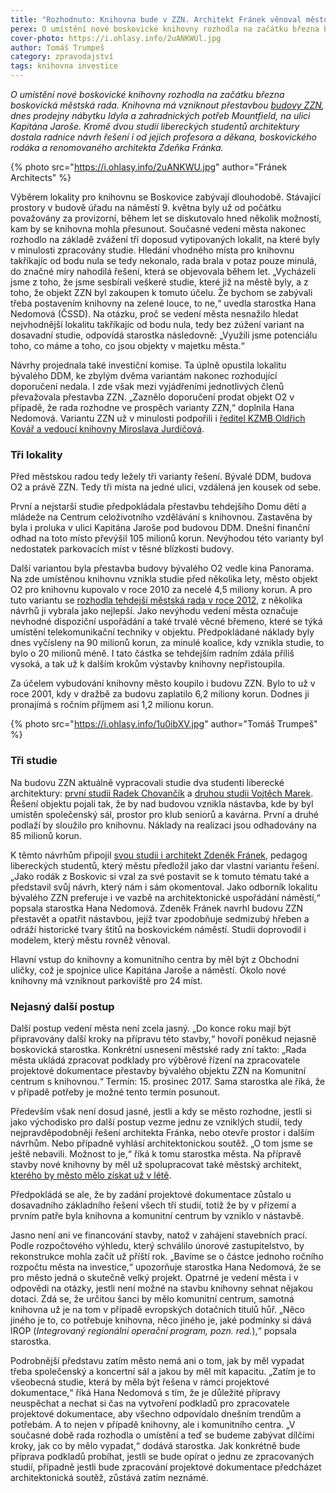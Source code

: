 ```yaml
---
title: "Rozhodnuto: Knihovna bude v ZZN. Architekt Fránek věnoval městu studii"
perex: O umístění nové boskovické knihovny rozhodla na začátku března boskovická městská rada; knihovna má vzniknout přestavbou budovy ZZN na ulici Kapitána Jaroše.
cover-photo: https://i.ohlasy.info/2uANKWUl.jpg
author: Tomáš Trumpeš
category: zpravodajství
tags: knihovna investice
---
```


*O umístění nové boskovické knihovny rozhodla na začátku března boskovická městská rada. Knihovna má vzniknout přestavbou [budovy ZZN](http://www.ohlasy.info/clanky/2016/01/budova-zzn.html), dnes prodejny nábytku Idyla a zahradnických potřeb Mountfield, na ulici Kapitána Jaroše. Kromě dvou studií libereckých studentů architektury dostala radnice návrh řešení i od jejich profesora a děkana, boskovického rodáka a renomovaného architekta Zdeňka Fránka.*

{% photo src="https://i.ohlasy.info/2uANKWU.jpg" author="Fránek Architects" %}

Výběrem lokality pro knihovnu se Boskovice zabývají dlouhodobě. Stávající prostory v budově úřadu na náměstí 9. května byly už od počátku považovány za provizorní, během let se diskutovalo hned několik možností, kam by se knihovna mohla přesunout. Současné vedení města nakonec rozhodlo na základě zvážení tří doposud vytipovaných lokalit, na které byly v minulosti zpracovány studie. Hledání vhodného místa pro knihovnu takříkajíc od bodu nula se tedy nekonalo, rada brala v potaz pouze minulá, do značné míry nahodilá řešení, která se objevovala během let. „Vycházeli jsme z toho, že jsme sesbírali veškeré studie, které již na městě byly, a z toho, že objekt ZZN byl zakoupen k tomuto účelu. Že bychom se zabývali třeba postavením knihovny na zelené louce, to ne,“ uvedla starostka Hana Nedomová (ČSSD). Na otázku, proč se vedení města nesnažilo hledat nejvhodnější lokalitu takříkajíc od bodu nula, tedy bez zúžení variant na dosavadní studie, odpovídá starostka následovně: „Využili jsme potenciálu toho, co máme a toho, co jsou objekty v majetku města.“

Návrhy projednala také investiční komise. Ta úplně opustila lokalitu bývalého DDM, ke zbylým dvěma variantám nakonec rozhodující doporučení nedala. I zde však mezi vyjádřeními jednotlivých členů převažovala přestavba ZZN. „Zaznělo doporučení prodat objekt O2 v případě, že rada rozhodne ve prospěch varianty ZZN,“ doplnila Hana Nedomová. Variantu ZZN už v minulosti podpořili i [ředitel KZMB Oldřich Kovář a vedoucí knihovny Miroslava Jurdičová](http://www.ohlasy.info/clanky/2016/01/knihovna.html).

### Tři lokality

Před městskou radou tedy ležely tři varianty řešení. Bývalé DDM, budova O2 a právě ZZN. Tedy tři místa na jedné ulici, vzdálená jen kousek od sebe.

První a nejstarší studie předpokládala přestavbu tehdejšího Domu dětí a mládeže na Centrum celoživotního vzdělávání s knihovnou. Zastavěna by byla i proluka v ulici Kapitána Jaroše pod budovou DDM. Dnešní finanční odhad na toto místo převýšil 105 milionů korun. Nevýhodou této varianty byl nedostatek parkovacích míst v těsné blízkosti budovy.

Další variantou byla přestavba budovy bývalého O2 vedle kina Panorama. Na zde umístěnou knihovnu vznikla studie před několika lety, město objekt O2 pro knihovnu kupovalo v roce 2010 za necelé 4,5 miliony korun. A pro tuto variantu se [rozhodla tehdejší městská rada v roce 2012](http://stare.boskovicko.cz/cislo.phtml?iss_id=421#art_14313), z několika návrhů ji vybrala jako nejlepší. Jako nevýhodu vedení města označuje nevhodné dispoziční uspořádání a také trvalé věcné břemeno, které se týká umístění telekomunikační techniky v objektu. Předpokládané náklady byly dnes vyčísleny na 90 milionů korun, za minulé koalice, kdy vznikla studie, to bylo o 20 milionů méně. I tato částka se tehdejším radním zdála příliš vysoká, a tak už k dalším krokům výstavby knihovny nepřistoupila.

Za účelem vybudování knihovny město koupilo i budovu ZZN. Bylo to už v roce 2001, kdy v dražbě za budovu zaplatilo 6,2 miliony korun. Dodnes ji pronajímá s ročním příjmem asi 1,2 milionu korun.

{% photo src="https://i.ohlasy.info/1u0ibXV.jpg" author="Tomáš Trumpeš" %}

### Tři studie

Na budovu ZZN aktuálně vypracovali studie dva studenti liberecké architektury: [první studii Radek Chovančík](http://data.ohlasy.info/2017/knihovna-chovancik.pdf) a [ druhou studii Vojtěch Marek](http://data.ohlasy.info/2017/knihovna-marek.pdf). Řešení objektu pojali tak, že by nad budovou vznikla nástavba, kde by byl umístěn společenský sál, prostor pro klub seniorů a kavárna. První a druhé podlaží by sloužilo pro knihovnu. Náklady na realizaci jsou odhadovány na 85 milionů korun.

K těmto návrhům připojil [svou studii i architekt Zdeněk Fránek](http://data.ohlasy.info/2017/knihovna-franek.pdf), pedagog libereckých studentů, který městu předložil jako dar vlastní variantu řešení. „Jako rodák z Boskovic si vzal za své postavit se k tomuto tématu také a představil svůj návrh, který nám i sám okomentoval. Jako odborník lokalitu bývalého ZZN preferuje i ve vazbě na architektonické uspořádání náměstí,“ popsala starostka Hana Nedomová. Zdeněk Fránek navrhl budovu ZZN přestavět a opatřit nástavbou, jejíž tvar zpodobňuje sedmizubý hřeben a odráží historické tvary štítů na boskovickém náměstí. Studii doprovodil i modelem, který městu rovněž věnoval.

Hlavní vstup do knihovny a komunitního centra by měl být z Obchodní uličky, což je spojnice ulice Kapitána Jaroše a náměstí. Okolo nové knihovny má vzniknout parkoviště pro 24 míst. 

### Nejasný další postup

Další postup vedení města není zcela jasný. „Do konce roku mají být připravovány další kroky na přípravu této stavby,“ hovoří poněkud nejasně boskovická starostka. Konkrétní usnesení městské rady zní takto: „Rada města ukládá zpracovat podklady pro výběrové řízení na zpracovatele projektové dokumentace přestavby bývalého objektu ZZN na Komunitní centrum s knihovnou.“ Termín: 15. prosinec 2017. Sama starostka ale říká, že v případě potřeby je možné tento termín posunout.

Především však není dosud jasné, jestli a kdy se město rozhodne, jestli si jako východisko pro další postup vezme jednu ze vzniklých studií, tedy nejpravděpodobněji řešení architekta Fránka, nebo otevře prostor i dalším návrhům. Nebo případně vyhlásí architektonickou soutěž. „O tom jsme se ještě nebavili. Možnost to je,“ říká k tomu starostka města. Na přípravě stavby nové knihovny by měl už spolupracovat také městský architekt, [kterého by město mělo získat už v létě](http://www.ohlasy.info/clanky/2017/03/mestsky-architekt.html).

Předpokládá se ale, že by zadání projektové dokumentace zůstalo u dosavadního základního řešení všech tří studií, totiž že by v přízemí a prvním patře byla knihovna a komunitní centrum by vzniklo v nástavbě.

Jasno není ani ve financování stavby, natož v zahájení stavebních prací. Podle rozpočtového výhledu, který schválilo únorové zastupitelstvo, by rekonstrukce mohla začít už příští rok. „Bavíme se o částce jednoho ročního rozpočtu města na investice,“ upozorňuje starostka Hana Nedomová, že se pro město jedná o skutečně velký projekt. Opatrné je vedení města i v odpovědi na otázky, jestli není možné na stavbu knihovny sehnat nějakou dotaci. Zdá se, že určitou šanci by mělo komunitní centrum, samotná knihovna už je na tom v případě evropských dotačních titulů hůř. „Něco jiného je to, co potřebuje knihovna, něco jiného je, jaké podmínky si dává IROP (*Integrovaný regionální operační program, pozn. red.*),“ popsala starostka.

Podrobnější představu zatím město nemá ani o tom, jak by měl vypadat třeba společenský a koncertní sál a jakou by měl mít kapacitu. „Zatím je to všeobecná studie, která by měla být řešena v rámci projektové dokumentace,“ říká Hana Nedomová s tím, že je důležité přípravy neuspěchat a nechat si čas na vytvoření podkladů pro zpracovatele projektové dokumentace, aby všechno odpovídalo dnešním trendům a potřebám. A to nejen v případě knihovny, ale i komunitního centra. „V současné době rada rozhodla o umístění a teď se budeme zabývat dílčími kroky, jak co by mělo vypadat,“ dodává starostka. Jak konkrétně bude příprava podkladů probíhat, jestli se bude opírat o jednu ze zpracovaných studií, případně jestli bude zpracování projektové dokumentace předcházet architektonická soutěž, zůstává zatím neznámé.
